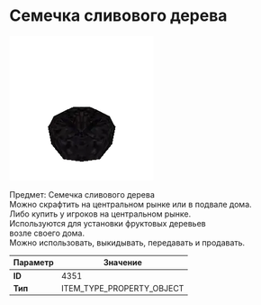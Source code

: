# Семечка сливового дерева

![Item Image](../img/4351.webp?raw=true)

Предмет: Семечка сливового дерева<br>Можно скрафтить на центральном рынке или в подвале дома.<br>Либо купить у игроков на центральном рынке.<br>Используются для установки фруктовых деревьев<br>возле своего дома.<br>Можно использовать, выкидывать, передавать и продавать.


| Параметр | Значение |
|----------|----------|
| **ID** | 4351 |
| **Тип** | ITEM_TYPE_PROPERTY_OBJECT |

